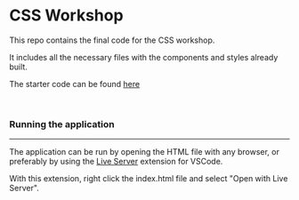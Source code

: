 # CSS Workshop

This repo contains the final code for the CSS workshop.

It includes all the necessary files with the components and styles already built.

The starter code can be found [here](https://github.com/MrAFerreira/data_css_starter)

<br>

### Running the application

---

The application can be run by opening the HTML file with any browser, or preferably by using the [Live Server](https://marketplace.visualstudio.com/items?itemName=ritwickdey.LiveServer) extension for VSCode.

With this extension, right click the index.html file and select "Open with Live Server".
